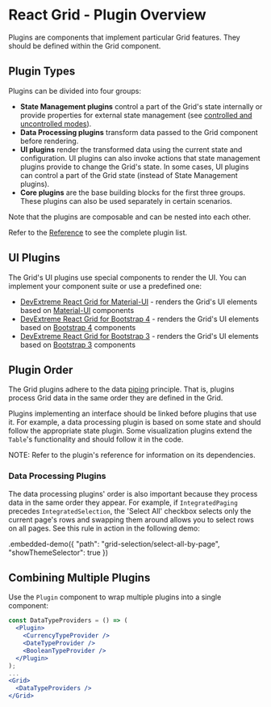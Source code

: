 # React Grid - Plugin Overview

Plugins are components that implement particular Grid features. They should be defined within the Grid component.

## Plugin Types

Plugins can be divided into four groups:

- **State Management plugins** control a part of the Grid's state internally or provide properties for external state management (see [controlled and uncontrolled modes](controlled-and-uncontrolled-modes.md)).
- **Data Processing plugins** transform data passed to the Grid component before rendering.
- **UI plugins** render the transformed data using the current state and configuration. UI plugins can also invoke actions that state management plugins provide to change the Grid's state. In some cases, UI plugins can control a part of the Grid state (instead of State Management plugins).
- **Core plugins** are the base building blocks for the first three groups. These plugins can also be used separately in certain scenarios.

Note that the plugins are composable and can be nested into each other.

Refer to the [Reference](../reference/grid.md) to see the complete plugin list.

## UI Plugins

The Grid's UI plugins use special components to render the UI. You can implement your component suite or use a predefined one:

- [DevExtreme React Grid for Material-UI](https://github.com/DevExpress/devextreme-reactive/tree/master/packages/dx-react-grid-material-ui) - renders the Grid's UI elements based on [Material-UI](https://material-ui.com/) components
- [DevExtreme React Grid for Bootstrap 4](https://github.com/DevExpress/devextreme-reactive/tree/master/packages/dx-react-grid-bootstrap4/) - renders the Grid's UI elements based on [Bootstrap 4](http://getbootstrap.com/) components
- [DevExtreme React Grid for Bootstrap 3](https://github.com/DevExpress/devextreme-reactive/tree/master/packages/dx-react-grid-bootstrap3/) - renders the Grid's UI elements based on [Bootstrap 3](https://getbootstrap.com/docs/3.3/) components

## Plugin Order

The Grid plugins adhere to the data [piping](https://en.wikipedia.org/wiki/Pipeline_(computing)) principle. That is, plugins process Grid data in the same order they are defined in the Grid.

Plugins implementing an interface should be linked before plugins that use it. For example, a data processing plugin is based on some state and should follow the appropriate state plugin. Some visualization plugins extend the `Table`'s functionality and should follow it in the code.

NOTE: Refer to the plugin's reference for information on its dependencies.

### Data Processing Plugins

The data processing plugins' order is also important because they process data in the same order they appear. For example, if `IntegratedPaging` precedes `IntegratedSelection`, the 'Select All' checkbox selects only the current page's rows and swapping them around allows you to select rows on all pages. See this rule in action in the following demo:

.embedded-demo({ "path": "grid-selection/select-all-by-page", "showThemeSelector": true })

## Combining Multiple Plugins

Use the `Plugin` component to wrap multiple plugins into a single component:

```jsx
const DataTypeProviders = () => (
  <Plugin>
    <CurrencyTypeProvider />
    <DateTypeProvider />
    <BooleanTypeProvider />
  </Plugin>
);
...
<Grid>
  <DataTypeProviders />
</Grid>
```
